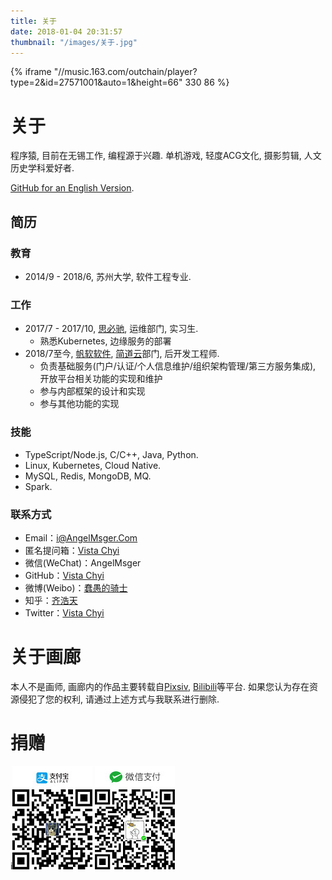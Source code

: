 ```yaml
---
title: 关于
date: 2018-01-04 20:31:57
thumbnail: "/images/关于.jpg"
---
```

{% iframe "//music.163.com/outchain/player?type=2&id=27571001&auto=1&height=66" 330 86 %}
# 关于
程序猿, 目前在无锡工作, 编程源于兴趣. 单机游戏, 轻度ACG文化, 摄影剪辑, 人文历史学科爱好者.

[GitHub for an English Version](https://github.com/AngelMsger).

## 简历

### 教育

- 2014/9 - 2018/6, 苏州大学, 软件工程专业.

### 工作

- 2017/7 - 2017/10, [思必驰](http://www.aispeech.com/), 运维部门, 实习生.
  - 熟悉Kubernetes, 边缘服务的部署
- 2018/7至今, [帆软软件](https://www.fanruan.com/), [简道云](https://www.jiandaoyun.com/)部门, 后开发工程师.
  - 负责基础服务(门户/认证/个人信息维护/组织架构管理/第三方服务集成), 开放平台相关功能的实现和维护
  - 参与内部框架的设计和实现
  - 参与其他功能的实现

### 技能

- TypeScript/Node.js, C/C++, Java, Python.
- Linux, Kubernetes, Cloud Native.
- MySQL, Redis, MongoDB, MQ.
- Spark.

### 联系方式

- Email：[i@AngelMsger.Com](mailto:i@angelmsger.com)
- 匿名提问箱：[Vista Chyi](https://peing.net/zh-CN/angelmsger)
- 微信(WeChat)：AngelMsger
- GitHub：[Vista Chyi](https://github.com/AngelMsger)
- 微博(Weibo)：[蠢愚的骑士](https://weibo.com/angelmsger)
- 知乎：[齐浩天](https://www.zhihu.com/people/angelmsger)
- Twitter：[Vista Chyi](https://twitter.com/AngelMsger)

# 关于画廊

本人不是画师, 画廊内的作品主要转载自[Pixsiv](https://www.pixiv.net/), [Bilibili](https://www.bilibili.com)等平台. 如果您认为存在资源侵犯了您的权利, 请通过上述方式与我联系进行删除.

# 捐赠
i![支付宝](alipay.jpg) ![微信](wechat.jpg)
